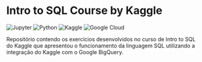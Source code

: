 # Intro to SQL Course by Kaggle
![Jupyter](https://img.shields.io/badge/-Jupyter-black?style=flat-square&logo=Jupyter&logoColor=orange)
![Python](https://img.shields.io/badge/Python-black?style=flat-square&logo=Python&logoColor=yellow)
![Kaggle](https://img.shields.io/badge/Kaggle-black?style=flat-square&logo=kaggle&logoColor=blue)
![Google Cloud](https://img.shields.io/badge/Google_Cloud-black?style=flat-square&logo=googlecloud&logoColor=blue)

Repositório contendo os exercícios desenvolvidos no curso de Intro to SQL do Kaggle que apresentou o funcionamento da linguagem SQL utilizando a integração do Kaggle com o Google BigQuery.
